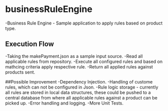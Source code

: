 # businessRuleEngine

-Business Rule Engine - Sample application to apply rules based on product type. 


## Execution Flow
-Taking the makePayment.json as a sample input source.
-Read all applicable rules from repository.
-Execute all configured rules and based on mathcing criteria apply respective rule.
-Return all applied rules against products sent.

##Possible Improvement
-Dependency Injection.
-Handling of custome rules, which can not be configured in Json.
-Rule logic storage - currently all rules are stored in local data structures, these could be pushed to a central database from where all applicable rules against a product can be picked up.
-Error handling and logging.
-More Unit Tests.
